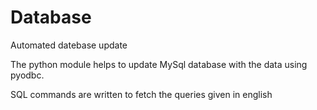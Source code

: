 # Database
Automated datebase update 



The python module helps to update MySql database with the data using pyodbc. 


SQL commands are written to fetch the queries given in english 
